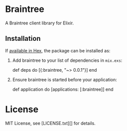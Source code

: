 # Braintree

A Braintree client library for Elixir.

## Installation

If [available in Hex](https://hex.pm/docs/publish), the package can be installed as:

  1. Add braintree to your list of dependencies in `mix.exs`:

        def deps do
          [{:braintree, "~> 0.0.1"}]
        end

  2. Ensure braintree is started before your application:

        def application do
          [applications: [:braintree]]
        end

# License

MIT License, see [LICENSE.txt][] for details.
